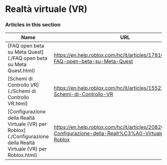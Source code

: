 # Realtà virtuale (VR)  
### Articles in this section
Name|URL
-|-
[FAQ open beta su Meta Quest](./FAQ open beta su Meta Quest.html) |https://en.help.roblox.com/hc/it/articles/17810433924628-FAQ-open-beta-su-Meta-Quest
[Schemi di Controllo VR](./Schemi di Controllo VR.html) |https://en.help.roblox.com/hc/it/articles/15522315304724-Schemi-di-Controllo-VR
[Configurazione della Realtà Virtuale (VR) per Roblox](./Configurazione della Realtà Virtuale (VR) per Roblox.html) |https://en.help.roblox.com/hc/it/articles/208260046-Configurazione-della-Realt%C3%A0-Virtuale-VR-per-Roblox